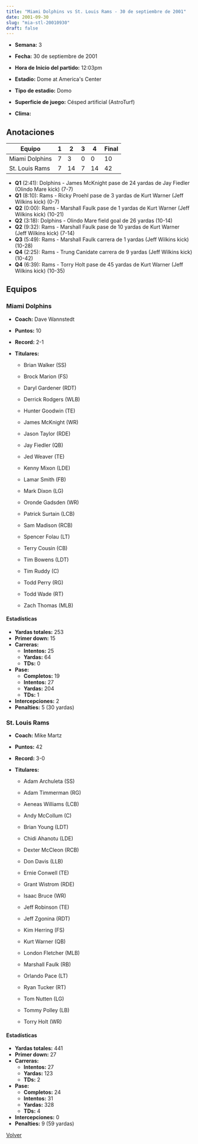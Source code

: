 ```yaml
---
title: "Miami Dolphins vs St. Louis Rams - 30 de septiembre de 2001"
date: 2001-09-30
slug: "mia-stl-20010930"
draft: false
---
```


* **Semana:** 3
* **Fecha:** 30 de septiembre de 2001

* **Hora de Inicio del partido:** 12:03pm
* **Estadio:** Dome at America's Center
* **Tipo de estadio:** Domo
* **Superficie de juego:** Césped artificial (AstroTurf)
* **Clima:** 





## Anotaciones
| Equipo | 1 | 2 | 3 | 4 | Final |
|--------|---|---|---|---|-------|
| Miami Dolphins  | 7 | 3 | 0 | 0  | 10 |
| St. Louis Rams  | 7 | 14 | 7 | 14  | 42 |
* **Q1** (2:41): Dolphins - James McKnight pase de 24 yardas de Jay Fiedler (Olindo Mare kick) (7-7)
* **Q1** (8:10): Rams - Ricky Proehl pase de 3 yardas de Kurt Warner (Jeff Wilkins kick) (0-7)
* **Q2** (0:00): Rams - Marshall Faulk pase de 1 yardas de Kurt Warner (Jeff Wilkins kick) (10-21)
* **Q2** (3:18): Dolphins - Olindo Mare field goal de 26 yardas (10-14)
* **Q2** (9:32): Rams - Marshall Faulk pase de 10 yardas de Kurt Warner (Jeff Wilkins kick) (7-14)
* **Q3** (5:49): Rams - Marshall Faulk carrera de 1 yardas (Jeff Wilkins kick) (10-28)
* **Q4** (2:25): Rams - Trung Canidate carrera de 9 yardas (Jeff Wilkins kick) (10-42)
* **Q4** (6:39): Rams - Torry Holt pase de 45 yardas de Kurt Warner (Jeff Wilkins kick) (10-35)


## Equipos


### Miami Dolphins
* **Coach:** Dave Wannstedt
* **Puntos:** 10
* **Record:** 2-1
* **Titulares:** 

  * Brian Walker (SS) 

  * Brock Marion (FS) 

  * Daryl Gardener (RDT) 

  * Derrick Rodgers (WLB) 

  * Hunter Goodwin (TE) 

  * James McKnight (WR) 

  * Jason Taylor (RDE) 

  * Jay Fiedler (QB) 

  * Jed Weaver (TE) 

  * Kenny Mixon (LDE) 

  * Lamar Smith (FB) 

  * Mark Dixon (LG) 

  * Oronde Gadsden (WR) 

  * Patrick Surtain (LCB) 

  * Sam Madison (RCB) 

  * Spencer Folau (LT) 

  * Terry Cousin (CB) 

  * Tim Bowens (LDT) 

  * Tim Ruddy (C) 

  * Todd Perry (RG) 

  * Todd Wade (RT) 

  * Zach Thomas (MLB) 

#### Estadísticas
* **Yardas totales:** 253
* **Primer down:** 15
* **Carreras:**
  * **Intentos:** 25
  * **Yardas:** 64
  * **TDs:** 0
* **Pase:**
  * **Completos:** 19
  * **Intentos:** 27
  * **Yardas:** 204
  * **TDs:** 1
* **Intercepciones:** 2
* **Penalties:** 5 (30 yardas)

### St. Louis Rams
* **Coach:** Mike Martz
* **Puntos:** 42
* **Record:** 3-0
* **Titulares:** 

  * Adam Archuleta (SS) 

  * Adam Timmerman (RG) 

  * Aeneas Williams (LCB) 

  * Andy McCollum (C) 

  * Brian Young (LDT) 

  * Chidi Ahanotu (LDE) 

  * Dexter McCleon (RCB) 

  * Don Davis (LLB) 

  * Ernie Conwell (TE) 

  * Grant Wistrom (RDE) 

  * Isaac Bruce (WR) 

  * Jeff Robinson (TE) 

  * Jeff Zgonina (RDT) 

  * Kim Herring (FS) 

  * Kurt Warner (QB) 

  * London Fletcher (MLB) 

  * Marshall Faulk (RB) 

  * Orlando Pace (LT) 

  * Ryan Tucker (RT) 

  * Tom Nutten (LG) 

  * Tommy Polley (LB) 

  * Torry Holt (WR) 

#### Estadísticas
* **Yardas totales:** 441
* **Primer down:** 27
* **Carreras:**
  * **Intentos:** 27
  * **Yardas:** 123
  * **TDs:** 2
* **Pase:**
  * **Completos:** 24
  * **Intentos:** 31
  * **Yardas:** 328
  * **TDs:** 4
* **Intercepciones:** 0
* **Penalties:** 9 (59 yardas)


[Volver](/historia/2001)
